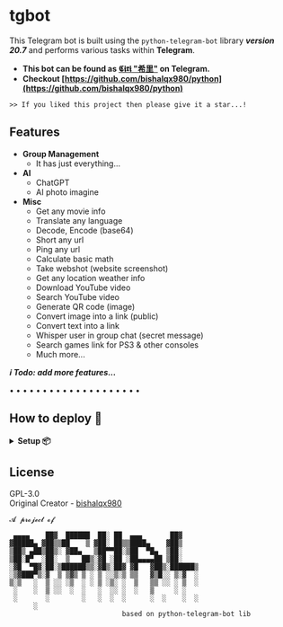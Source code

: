 # tgbot
This Telegram bot is built using the `python-telegram-bot` library **_version 20.7_** and performs various tasks within **Telegram**.

- **This bot can be found as [𝕮𝖎𝖗𝖎 "希里"](https://t.me/MissCiri_bot) on Telegram.**
- **Checkout [https://github.com/bishalqx980/python](https://github.com/bishalqx980/python)**

```Spread Love ❤️
>> If you liked this project then please give it a star...!
```

## Features

- **Group Management**
    - It has just everything...
- **AI**
    - ChatGPT
    - AI photo imagine
- **Misc**
    - Get any movie info
    - Translate any language
    - Decode, Encode (base64)
    - Short any url
    - Ping any url
    - Calculate basic math
    - Take webshot (website screenshot)
    - Get any location weather info
    - Download YouTube video
    - Search YouTube video
    - Generate QR code (image)
    - Convert image into a link (public)
    - Convert text into a link
    - Whisper user in group chat (secret message)
    - Search games link for PS3 & other consoles
    - Much more...


**<i>ℹ️ Todo: add more features...</i>**

• • • • • • • • • • • • • • • • • • • •

## How to deploy 🚀

<details>
<summary><b>Setup 📦</b></summary>

- Download & rename `sample_config.env` to `config.env` then fillup `config.env` file value's
    - <small>⚠️ Don't share or upload the `config.env` any public place or repository</small>
- `BOT_TOKEN` Get from https://t.me/BotFather E.g. 123456:abcdefGHIJK...
- `OWNER_ID` Get from bot by /id command E.g. 2134776547
- `OWNER_USERNAME` Your Username E.g. paste like bishalqx980 not @bishalqx980
- `MONGODB_URI` Get from https://www.mongodb.com/
- `DB_NAME` anything E.g. MissCiri_db
    <hr>
    <details>
    <summary><b>Local deploy</b></summary>

    ----- **Windows** -----
    - Required `python 3.11` or later
    - Open `tgbot` directory on cmd
    - Run on cmd `pip install -r requirements.txt`
    - Finally `start.cmd`

    <br>

    ----- **Linux** -----
    - Required `python 3.11` or later
    - Open `tgbot` directory on shell
    - `pip install -r requirements.txt`
    - Finally `bash start.sh`

    </details>

    <details>
    <summary><b>Render deploy</b></summary>

    - Signin/Signup on https://render.com/
    - Goto dashboard & create a New `Web Service`
    - Select `Build and deploy from a Git repository` > `Public Git repository` https://github.com/bishalqx980/tgbot

    <br>

    `Branch` main

    `Runtime` Python 3

    `Build Command` pip install -r requirements.txt

    `Start Command` python main.py

    `Instance Type` Free (maybe paid)

    ⚠ Advanced option > `Add secret file` filename: `config.env` - file content: paste all content from `sample_config.env` (make sure you filled up everything)

    **_[ If you face anyproblem accessing `Advanced option` then just click on `Create Web Service` then from `Environment` > `Secret Files` add the config.env values... Then restart/redeploy the web service ]_**

    **Finally click on Create Web Service & wait few sec for deployment & Done | Enjoy 🎉**

    </details>

    <details>
    <summary><b>Heroku deploy</b></summary>

    - Signin/Signup on http://heroku.com/
    - Give a star ⭐ and fork this repo https://github.com/bishalqx980/tgbot
    - Goto your forked repo `settings` > `General` > Check ✅ `Template repository`
    - Come back and on the right top corner you will see a green button name `Use this template`, click on that and create a new private repo with these files
    - On that private repo upload your `config.env` file and make sure required all values are filled up
    - Then goto the private repo `settings` > `secrets and variables` > `Actions`
    - Click on `New respository secret`
        - **_Name_**: `HEROKU_EMAIL`
        - **_Secret_**: `your_heroku_email`
        - Repeat the step and add `HEROKU_APP_NAME` - unique name eg. tgbot007oc-bishalqx980
        - Add `HEROKU_API_KEY` - get from https://dashboard.heroku.com/account scroll down `API Key` click on `Reveal` button then copy the value and paste it...
    - Finally click on `Actions` tab from the top, select `Deploy to heroku`, on right side click on `Run workflow` > green button `Run workflow`
    - Now wait for deployment complete... (you can check log here https://dashboard.heroku.com/apps/HEROKU_APP_NAME/logs)
    - ⚠️ Add `Server url` from /bsettings before heroku shutdown... then restart dyno (heroku)

    **Enjoy 🍾**

    </details>
- **_After deployment complete, don't forget to visit /bsettings_**

</details>

## License

GPL-3.0
<br>
Original Creator - [bishalqx980](https://t.me/bishalqx980)

```
𝓐 𝓹𝓻𝓸𝓳𝓮𝓬𝓽 𝓸𝓯

 ▄▄▄▄    ██▓  ██████  ██░ ██  ▄▄▄       ██▓    
▓█████▄ ▓██▒▒██    ▒ ▓██░ ██▒▒████▄    ▓██▒    
▒██▒ ▄██▒██▒░ ▓██▄   ▒██▀▀██░▒██  ▀█▄  ▒██░    
▒██░█▀  ░██░  ▒   ██▒░▓█ ░██ ░██▄▄▄▄██ ▒██░    
░▓█  ▀█▓░██░▒██████▒▒░▓█▒░██▓ ▓█   ▓██▒░██████▒
░▒▓███▀▒░▓  ▒ ▒▓▒ ▒ ░ ▒ ░░▒░▒ ▒▒   ▓▒█░░ ▒░▓  ░
▒░▒   ░  ▒ ░░ ░▒  ░ ░ ▒ ░▒░ ░  ▒   ▒▒ ░░ ░ ▒  ░
 ░    ░  ▒ ░░  ░  ░   ░  ░░ ░  ░   ▒     ░ ░   
 ░       ░        ░   ░  ░  ░      ░  ░    ░  ░
      ░                                        
                            based on python-telegram-bot lib
```
